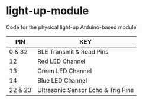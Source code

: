 # light-up-module
Code for the physical light-up Arduino-based module

PIN | KEY
--- | ---
0 & 32 | BLE Transmit & Read Pins
12 | Red LED Channel
13 | Green LED Channel
14 | Blue LED Channel
22 & 23 | Ultrasonic Sensor Echo & Trig Pins